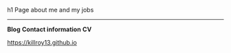 h1 Page about me and my jobs
***

**Blog**
**Contact information**
**CV**

<https://killroy13.github.io>
